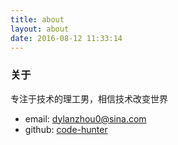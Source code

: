 ```yaml
---
title: about
layout: about
date: 2016-08-12 11:33:14
---
```

### 关于
专注于技术的理工男，相信技术改变世界
* email: [dylanzhou0@sina.com](http://mail.sina.com.cn/)
* github: [code-hunter](http://github.com/code-hunter "code-hunter")
